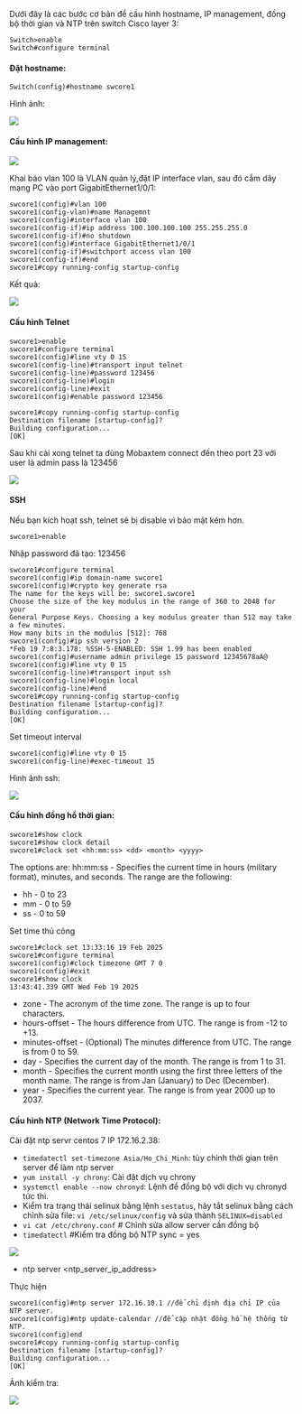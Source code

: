 Dưới đây là các bước cơ bản để cấu hình hostname, IP management, đồng bộ thời gian và NTP trên switch Cisco layer 3:

    Switch>enable
    Switch#configure terminal

#### Đặt hostname:

    Switch(config)#hostname swcore1

  Hình ảnh:

  <img src="Basicnetworkimages/35.png">

#### Cấu hình IP management:

  <img src="Basicnetworkimages/36.png">

  Khai báo vlan 100 là VLAN quản lý,đặt IP interface vlan, sau đó cắm dây mạng PC vào port GigabitEthernet1/0/1:  
    
    swcore1(config)#vlan 100
    swcore1(config-vlan)#name Managemnt  
    swcore1(config)#interface vlan 100
    swcore1(config-if)#ip address 100.100.100.100 255.255.255.0
    swcore1(config-if)#no shutdown 
    swcore1(config)#interface GigabitEthernet1/0/1
    swcore1(config-if)#switchport access vlan 100
    swcore1(config-if)#end
    swcore1#copy running-config startup-config 

  Kết quả:

  <img src="Basicnetworkimages/56.png">

#### Cấu hình Telnet

    swcore1>enable
    swcore1#configure terminal
    swcore1(config)#line vty 0 15
    swcore1(config-line)#transport input telnet
    swcore1(config-line)#password 123456
    swcore1(config-line)#login
    swcore1(config-line)#exit
    swcore1(config)#enable password 123456

    swcore1#copy running-config startup-config 
    Destination filename [startup-config]? 
    Building configuration...
    [OK]

  Sau khi cài xong telnet ta dùng Mobaxtem connect đến theo port 23 với user là admin pass là 123456

  <img src="Basicnetworkimages/33.png">

#### SSH
  Nếu bạn kích hoạt ssh, telnet sẽ bị disable vì bảo mật kém hơn.

    swcore1>enable

  Nhập password đã tạo: 123456

    swcore1#configure terminal
    swcore1(config)#ip domain-name swcore1
    swcore1(config)#crypto key generate rsa
    The name for the keys will be: swcore1.swcore1
    Choose the size of the key modulus in the range of 360 to 2048 for your
    General Purpose Keys. Choosing a key modulus greater than 512 may take
    a few minutes.
    How many bits in the modulus [512]: 768
    swcore1(config)#ip ssh version 2
    *Feb 19 7:8:3.178: %SSH-5-ENABLED: SSH 1.99 has been enabled
    swcore1(config)#username admin privilege 15 password 12345678aA@
    swcore1(config)#line vty 0 15
    swcore1(config-line)#transport input ssh
    swcore1(config-line)#login local
    swcore1(config-line)#end
    swcore1#copy running-config startup-config 
    Destination filename [startup-config]? 
    Building configuration...
    [OK]

   Set timeout interval

    swcore1(config)#line vty 0 15
    swcore1(config-line)#exec-timeout 15

  Hình ảnh ssh:

  <img src="Basicnetworkimages/34.png">
    
#### Cấu hình đồng hồ thời gian:

    swcore1#show clock
    swcore1#show clock detail
    swcore1#clock set <hh:mm:ss> <dd> <month> <yyyy>

  The options are:
  hh:mm:ss - Specifies the current time in hours (military format), minutes, and seconds. The range are the following:
  + hh - 0 to 23
  + mm - 0 to 59
  + ss - 0 to 59

   Set time thủ công

    swcore1#clock set 13:33:16 19 Feb 2025
    swcore1#configure terminal
    swcore1(config)#clock timezone GMT 7 0
    swcore1(config)#exit
    swcore1#show clock
    13:43:41.339 GMT Wed Feb 19 2025

  + zone - The acronym of the time zone. The range is up to four characters.
  + hours-offset - The hours difference from UTC. The range is from -12 to +13.
  + minutes-offset - (Optional) The minutes difference from UTC. The range is from 0 to 59.
  + day - Specifies the current day of the month. The range is from 1 to 31.
  + month - Specifies the current month using the first three letters of the month name. The range is from Jan (January) to Dec (December).
  + year - Specifies the current year. The range is from year 2000 up to 2037.

#### Cấu hình NTP (Network Time Protocol):
  Cài đặt ntp servr centos 7 IP 172.16.2.38:

  - `timedatectl set-timezone Asia/Ho_Chi_Minh`: tùy chỉnh thời gian trên server để làm ntp server
  - `yum install -y chrony`: Cài đặt dịch vụ chrony
  - `systemctl enable --now chronyd`: Lệnh để đồng bộ với dịch vụ chronyd tức thì.
  - Kiểm tra trạng thái selinux bằng lệnh `sestatus`, hãy tắt selinux bằng cách chỉnh sửa file: `vi /etc/selinux/config` và sửa thành `SELINUX=disabled`
  - `vi cat /etc/chrony.conf`  # Chỉnh sửa allow server cần đồng bộ
  - `timedatectl` #Kiểm tra đồng bộ NTP sync = yes

  <img src="Basicnetworkimages/57.png">

  + ntp server <ntp_server_ip_address>

  Thực hiện

    swcore1(config)#ntp server 172.16.10.1 //để chỉ định địa chỉ IP của NTP server.
    swcore1(config)#ntp update-calendar //để cập nhật đồng hồ hệ thống từ NTP.
    swcore1(config)end
    swcore1#copy running-config startup-config 
    Destination filename [startup-config]? 
    Building configuration...
    [OK]

  Ảnh kiểm tra:

  <img src="Basicnetworkimages/39.png">
